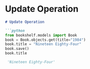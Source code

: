 ﻿# Update Operation
```markdown
# Update Operation

```python
from bookshelf.models import Book
book = Book.objects.get(title="1984")
book.title = "Nineteen Eighty-Four"
book.save()
book.title

 'Nineteen Eighty-Four'
